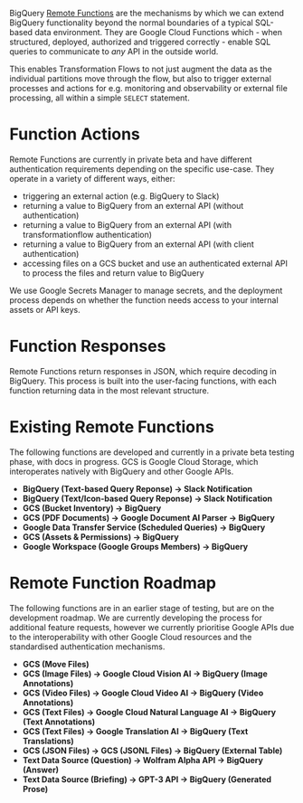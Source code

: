 BigQuery [Remote Functions](https://cloud.google.com/bigquery/docs/reference/standard-sql/remote-functions) are the mechanisms by which we can extend BigQuery functionality beyond the normal boundaries of a typical SQL-based data environment.  They are Google Cloud Functions which - when structured, deployed, authorized and triggered correctly - enable SQL queries to communicate to _any_ API in the outside world.  

This enables Transformation Flows to not just augment the data as the individual partitions move through the flow, but also to trigger external processes and actions for e.g. monitoring and observability or external file processing, all within a simple `SELECT` statement.

# Function Actions
Remote Functions are currently in private beta and have different authentication requirements depending on the specific use-case.  They operate in a variety of different ways, either:

- triggering an external action (e.g. BigQuery to Slack)
- returning a value to BigQuery from an external API (without authentication)
- returning a value to BigQuery from an external API (with transformationflow authentication)
- returning a value to BigQuery from an external API (with client authentication)
- accessing files on a GCS bucket and use an authenticated external API to process the files and return value to BigQuery

We use Google Secrets Manager to manage secrets, and the deployment process depends on whether the function needs access to your internal assets or API keys.

# Function Responses
Remote Functions return responses in JSON, which require decoding in BigQuery.  This process is built into the user-facing functions, with each function returning data in the most relevant structure.

# Existing Remote Functions
The following functions are developed and currently in a private beta testing phase, with docs in progress.  GCS is Google Cloud Storage, which interoperates natively with BigQuery and other Google APIs.

- **BigQuery (Text-based Query Reponse) -> Slack Notification**
- **BigQuery (Text/Icon-based Query Reponse) -> Slack Notification**
- **GCS (Bucket Inventory) -> BigQuery**
- **GCS (PDF Documents) -> Google Document AI Parser -> BigQuery**
- **Google Data Transfer Service (Scheduled Queries) -> BigQuery**
- **GCS (Assets & Permissions) -> BigQuery**
- **Google Workspace (Google Groups Members) -> BigQuery**

# Remote Function Roadmap
The following functions are in an earlier stage of testing, but are on the development roadmap.  We are currently developing the process for additional feature requests, however we currently prioritise Google APIs due to the interoperability with other Google Cloud resources and the standardised authentication mechanisms. 

- **GCS (Move Files)**
- **GCS (Image Files) -> Google Cloud Vision AI -> BigQuery (Image Annotations)**
- **GCS (Video Files) -> Google Cloud Video AI -> BigQuery (Video Annotations)**
- **GCS (Text Files) -> Google Cloud Natural Language AI -> BigQuery (Text Annotations)**
- **GCS (Text Files) -> Google Translation AI -> BigQuery (Text Translations)**
- **GCS (JSON Files) -> GCS (JSONL Files) -> BigQuery (External Table)**
- **Text Data Source (Question) -> Wolfram Alpha API -> BigQuery (Answer)**
- **Text Data Source (Briefing) -> GPT-3 API -> BigQuery (Generated Prose)**

